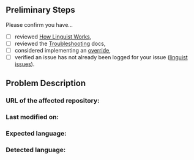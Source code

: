 <!--- Provide a general summary of the issue in the Title above -->

## Preliminary Steps

Please confirm you have...
- [ ] reviewed [How Linguist Works](https://github.com/github/linguist#how-linguist-works),
- [ ] reviewed the [Troubleshooting](https://github.com/github/linguist#troubleshooting) docs,
- [ ] considered implementing an [override](https://github.com/github/linguist#overrides),
- [ ] verified an issue has not already been logged for your issue ([linguist issues](https://github.com/issues?utf8=%E2%9C%93&q=is%3Aissue+repo%3Agithub/linguist)).

<!-- Please review these preliminary steps before logging your issue. You may find the information referenced may answer or explain the behaviour you are seeing. It'll help us to know you've reviewed this information. -->

<!-- Please review the "Changing the color of a language" section in CONTRIBUTING.md before asking for a language color to be changed. -->

## Problem Description

<!--- Provide a more detailed introduction to the issue itself, and why you consider it to be a bug -->

### URL of the affected repository:

### Last modified on:
<!-- YYYY-MM-DD -->

### Expected language:
<!-- expected language -->

### Detected language:
<!-- detected language -->

